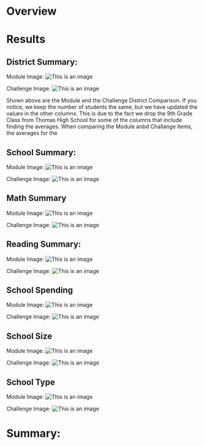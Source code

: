 # Overview

# Results

## District Summary:

Module Image:
![This is an image](https://github.com/nbhatia1014/School_District_Analysis/blob/main/Images/Module_District.PNG)

Challenge Image:
![This is an image](https://github.com/nbhatia1014/School_District_Analysis/blob/main/Images/Challenge_District.PNG)

Shown above are the Module and the Challenge District Comparison. If you notice, we keep the number of students the same, but we have updated the values in the other columns. This is due to the fact we drop the 9th Grade Class from Thomas High School for some of the columns that include finding the averages. When comparing the Module anbd Challange items, the averages for the 

## School Summary:

Module Image:
![This is an image](https://github.com/nbhatia1014/School_District_Analysis/blob/main/Images/Module_PerSchool.PNG)

Challenge Image:
![This is an image](https://github.com/nbhatia1014/School_District_Analysis/blob/main/Images/Challenge_PerSchoo.PNG)

## Math Summary

Module Image:
![This is an image](https://github.com/nbhatia1014/School_District_Analysis/blob/main/Images/Module_MathGrade.PNG)

Challenge Image:
![This is an image](https://github.com/nbhatia1014/School_District_Analysis/blob/main/Images/Challenge_MathGrade.PNG)

## Reading Summary:
Module Image:
![This is an image](https://github.com/nbhatia1014/School_District_Analysis/blob/main/Images/Module_ReadGrade.PNG)

Challenge Image:
![This is an image](https://github.com/nbhatia1014/School_District_Analysis/blob/main/Images/Challenge_ReadGrade.PNG)

## School Spending
Module Image:
![This is an image](https://github.com/nbhatia1014/School_District_Analysis/blob/main/Images/Module_Spending.PNG)

Challenge Image:
![This is an image](https://github.com/nbhatia1014/School_District_Analysis/blob/main/Images/Challenge_Spending.PNG)

## School Size
Module Image:
![This is an image](https://github.com/nbhatia1014/School_District_Analysis/blob/main/Images/Module_Size.PNG)

Challenge Image:
![This is an image](https://github.com/nbhatia1014/School_District_Analysis/blob/main/Images/Challenge_Size.PNG)

## School Type
Module Image:
![This is an image](https://github.com/nbhatia1014/School_District_Analysis/blob/main/Images/Module_Type.PNG)

Challenge Image:
![This is an image](https://github.com/nbhatia1014/School_District_Analysis/blob/main/Images/Challenge_Type.PNG)

# Summary:
